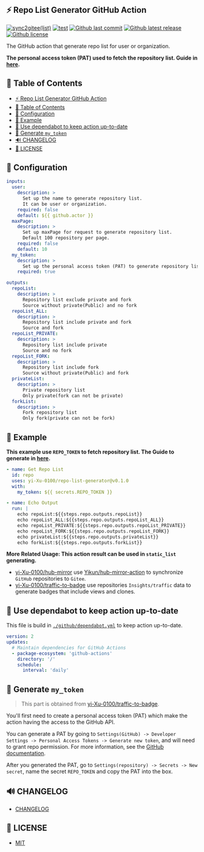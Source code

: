 ## ⚡️ Repo List Generator GitHub Action

[![sync2gitee(list)](<https://github.com/yi-Xu-0100/hub-mirror/workflows/sync2gitee(list)/badge.svg>)](https://github.com/yi-Xu-0100/hub-mirror)
[![test](https://github.com/yi-Xu-0100/repo-list-generator/workflows/test/badge.svg)](https://github.com/yi-Xu-0100/repo-list-generator/actions?query=workflow%3Atest)
[![Github last commit](https://img.shields.io/github/last-commit/yi-Xu-0100/repo-list-generator)](https://github.com/yi-Xu-0100/repo-list-generator)
[![Github latest release](https://img.shields.io/github/v/release/yi-Xu-0100/repo-list-generator)](https://github.com/yi-Xu-0100/repo-list-generator/releases)
[![Github license](https://img.shields.io/github/license/yi-Xu-0100/repo-list-generator)](./LICENSE)

The GitHub action that generate repo list for user or organization.

**The personal access token (PAT) used to fetch the repository list. Guide in [here](#-generate-my_token).**

## 🎨 Table of Contents

- [⚡️ Repo List Generator GitHub Action](#️-repo-list-generator-github-action)
- [🎨 Table of Contents](#-table-of-contents)
- [🚀 Configuration](#-configuration)
- [📝 Example](#-example)
- [📝 Use dependabot to keep action up-to-date](#-use-dependabot-to-keep-action-up-to-date)
- [🙈 Generate `my_token`](#-generate-my_token)
- [🔊 CHANGELOG](#-changelog)
- [📄 LICENSE](#-license)

## 🚀 Configuration

```yml
inputs:
  user:
    description: >
      Set up the name to generate repository list.
      It can be user or organization.
    required: false
    default: ${{ github.actor }}
  maxPage:
    description: >
      Set up maxPage for request to generate repository list.
      Default 100 repository per page.
    required: false
    default: 10
  my_token:
    description: >
      Set up the personal access token (PAT) to generate repository list for user or organization.
    required: true

outputs:
  repoList:
    description: >
      Repository list exclude private and fork
      Source without private(Public) and no fork
  repoList_ALL:
    description: >
      Repository list include private and fork
      Source and fork
  repoList_PRIVATE:
    description: >
      Repository list include private
      Source and no fork
  repoList_FORK:
    description: >
      Repository list include fork
      Source without private(Public) and fork
  privateList:
    description: >
      Private repository list
      Only private(fork can not be private)
  forkList:
    description: >
      Fork repository list
      Only fork(private can not be fork)
```

## 📝 Example

**This example use `REPO_TOKEN` to fetch repository list. The Guide to generate in [here](#-generate-my_token).**

```yml
- name: Get Repo List
  id: repo
  uses: yi-Xu-0100/repo-list-generator@v0.1.0
  with:
    my_token: ${{ secrets.REPO_TOKEN }}

- name: Echo Output
  run: |
    echo repoList:${{steps.repo.outputs.repoList}}
    echo repoList_ALL:${{steps.repo.outputs.repoList_ALL}}
    echo repoList_PRIVATE:${{steps.repo.outputs.repoList_PRIVATE}}
    echo repoList_FORK:${{steps.repo.outputs.repoList_FORK}}
    echo privateList:${{steps.repo.outputs.privateList}}
    echo forkList:${{steps.repo.outputs.forkList}}
```

**More Related Usage: This action result can be used in `static_list` generating.**

- [yi-Xu-0100/hub-mirror](https://github.com/yi-Xu-0100/hub-mirror) use [Yikun/hub-mirror-action](https://github.com/Yikun/hub-mirror-action) to synchronize `GitHub` repositories to `Gitee`.
- [yi-Xu-0100/traffic-to-badge](https://github.com/yi-Xu-0100/traffic-to-badge) use repositories `Insights/traffic` data to generate badges that include views and clones.

## 📝 Use dependabot to keep action up-to-date

This file is build in [`./github/dependabot.yml`](./.github/dependabot.yml) to keep action up-to-date.

```yaml
version: 2
updates:
  # Maintain dependencies for GitHub Actions
  - package-ecosystem: 'github-actions'
    directory: '/'
    schedule:
      interval: 'daily'
```

## 🙈 Generate `my_token`

> This part is obtained from [yi-Xu-0100/traffic-to-badge](https://github.com/yi-Xu-0100/traffic-to-badge#-generate-my_token).

You'll first need to create a personal access token (PAT) which make the action having the access to the GitHub API.

You can generate a PAT by going to `Settings(GitHub) -> Developer Settings -> Personal Access Tokens -> Generate new token`, and will need to grant repo permission. For more information, see the [GitHub documentation](https://docs.github.com/en/github/authenticating-to-github/creating-a-personal-access-token).

After you generated the PAT, go to `Settings(repository) -> Secrets -> New secret`, name the secret `REPO_TOKEN` and copy the PAT into the box.

## 🔊 CHANGELOG

- [CHANGELOG](./CHANGELOG.md)

## 📄 LICENSE

- [MIT](./LICENSE)
